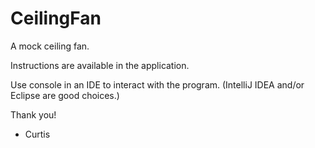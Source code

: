 # CeilingFan

A mock ceiling fan.

Instructions are available in the application. 

Use console in an IDE to interact with the program. (IntelliJ IDEA and/or Eclipse are good choices.) 

Thank you! 

- Curtis
